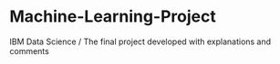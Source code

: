 # Machine-Learning-Project
IBM Data Science / The final project developed with explanations and comments
